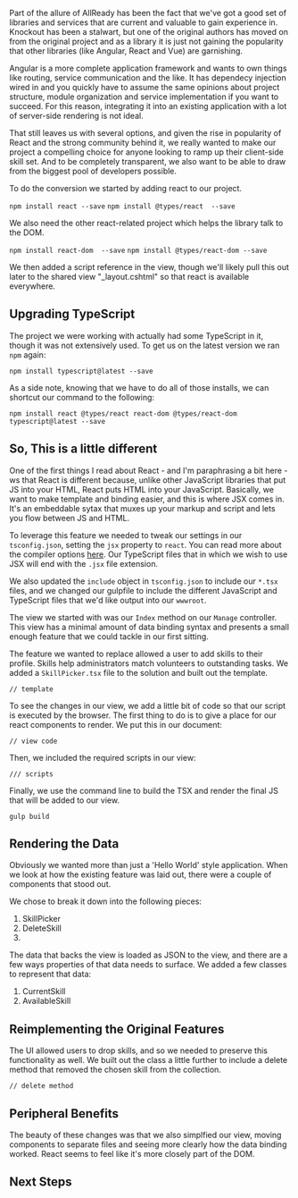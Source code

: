 

Part of the allure of AllReady has been the fact that we've got a good set of libraries and services that are current and valuable to gain experience in. Knockout has been a stalwart, but one of the original authors has moved on from the original project and as a library it is just not gaining the popularity that other libraries (like Angular, React and Vue) are garnishing.

Angular is a more complete application framework and wants to own things like routing, service communication and the like. It has dependecy injection wired in and you quickly have to assume the same opinions about project structure, module organization and service implementation if you want to succeed. For this reason, integrating it into an existing application with a lot of server-side rendering is not ideal.

That still leaves us with several options, and given the rise in popularity of React and the strong community behind it, we really wanted to make our project a compelling choice for anyone looking to ramp up their client-side skill set. And to be completely transparent, we also want to be able to draw from the biggest pool of developers possible.

To do the conversion we started by adding react to our project.

`npm install react --save`
`npm install @types/react  --save`

We also need the other react-related project which helps the library talk to the DOM.

`npm install react-dom  --save`
`npm install @types/react-dom --save`

We then added a script reference in the view, though we'll likely pull this out later to the shared view "_layout.cshtml" so that react is available everywhere.

## Upgrading TypeScript

The project we were working with actually had some TypeScript in it, though it was not extensively used. To get us on the latest version we ran `npm` again:

`npm install typescript@latest --save`

As a side note, knowing that we have to do all of those installs, we can shortcut our command to the following:



`npm install react @types/react react-dom @types/react-dom typescript@latest --save`

## So, This is a little different

One of the first things I read about React - and I'm paraphrasing a bit here - ws that React is different because, unlike other JavaScript libraries that put JS into your HTML, React puts HTML into your JavaScript. Basically, we want to make template and binding easier, and this is where JSX comes in. It's an embeddable sytax that muxes up your markup and script and lets you flow between JS and HTML. 

To leverage this feature we needed to tweak our settings in our `tsconfig.json`, setting the `jsx` property to `react`. You can read more about the compiler options [here](https://www.typescriptlang.org/docs/handbook/jsx.html). Our TypeScript files that in which we wish to use JSX will end with the `.jsx` file extension.  

We also updated the `include` object in `tsconfig.json` to include our `*.tsx` files, and we changed our gulpfile to include the different JavaScript and TypeScript files that we'd like output into our `wwwroot`.

The view we started with was our `Index` method on our `Manage` controller. This view has a minimal amount of data binding syntax and presents a small enough feature that we could tackle in our first sitting. 

The feature we wanted to replace allowed a user to add skills to their profile. Skills help administrators match volunteers to outstanding tasks.  We added a `SkillPicker.tsx` file to the solution and built out the template.

```
// template
```

To see the changes in our view, we add a little bit of code so that our script is executed by the browser.  The first thing to do is to give a place for our react components to render. We put this in our document:

```
// view code
```

Then, we included the required scripts in our view:
```
/// scripts
```

Finally, we use the command line to build the TSX and render the final JS that will be added to our view.

`gulp build`

## Rendering the Data
Obviously we wanted more than just a 'Hello World' style application. When we look at how the existing feature was laid out, there were a couple of components that stood out. 



We chose to break it down into the following pieces:

1. SkillPicker
1. DeleteSkill
1. 

The data that backs the view is loaded as JSON to the view, and there are a few ways properties of that data needs to surface. We added a few classes to represent that data:

1. CurrentSkill
1. AvailableSkill

## Reimplementing the Original Features

The UI allowed users to drop skills, and so we needed to preserve this functionality as well. We built out the class a little further to include a delete method that removed the chosen skill from the collection.

```
// delete method
```

## Peripheral Benefits

The beauty of these changes was that we also simplfied our view, moving components to separate files and seeing more clearly how the data binding worked. React seems to feel like it's more closely part of the DOM. 

## Next Steps


